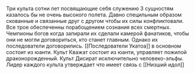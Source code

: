 
Три культа сотни лет посвящающие себя служению 3 сущностям казалось бы не очень высокого полета. Давно специльным образом скованные и связанные друг с другом чтобы их силы конфликтовали. Все трое обеспеченны порабощением сознания всех смертных. Чемпионы богов когда запирали их сделали камерой фанатиков, чтобы они не могли договориться, кто станет главным. Однако их последователи договорились. [[Последователи Укатоа]] в основном состоит из юанти. Культ Кважат состоит из юанти, управляет пожилой драконорожденный. Культ Дисират исключительно человеко-эльфы. Лидер каждого культа утверждает что имеет связь с [[Низший идол]]
